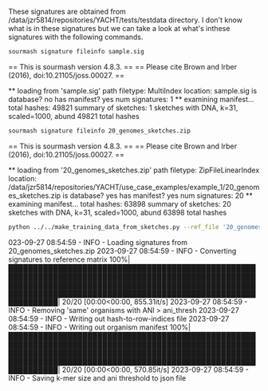 These signatures are obtained from /data/jzr5814/repositories/YACHT/tests/testdata directory. I don't know what is in these signatures but we can take a look at what's inthese signatures with the following commands.


```bash
sourmash signature fileinfo sample.sig 
```

== This is sourmash version 4.8.3. ==
== Please cite Brown and Irber (2016), doi:10.21105/joss.00027. ==

** loading from 'sample.sig'
path filetype: MultiIndex
location: sample.sig
is database? no
has manifest? yes
num signatures: 1
** examining manifest...
total hashes: 49821
summary of sketches:
   1 sketches with DNA, k=31, scaled=1000, abund      49821 total hashes

```bash
sourmash signature fileinfo 20_genomes_sketches.zip 
```

== This is sourmash version 4.8.3. ==
== Please cite Brown and Irber (2016), doi:10.21105/joss.00027. ==

** loading from '20_genomes_sketches.zip'
path filetype: ZipFileLinearIndex
location: /data/jzr5814/repositories/YACHT/use_case_examples/example_1/20_genomes_sketches.zip
is database? yes
has manifest? yes
num signatures: 20
** examining manifest...
total hashes: 63898
summary of sketches:
   20 sketches with DNA, k=31, scaled=1000, abund     63898 total hashes

```bash
python ../../make_training_data_from_sketches.py --ref_file '20_genomes_sketches.zip' --ksize 31 --out_prefix '20_genomes' --ani_thresh 0.95
```

023-09-27 08:54:59 - INFO - Loading signatures from 20_genomes_sketches.zip
2023-09-27 08:54:59 - INFO - Converting signatures to reference matrix
100%|██████████████████████████████████████████████████████████████████████████████████████████████████████████████████████████████████████████████████████████████████████████████████████████████████████████████████| 20/20 [00:00<00:00, 855.31it/s]
2023-09-27 08:54:59 - INFO - Removing 'same' organisms with ANI > ani_thresh
2023-09-27 08:54:59 - INFO - Writing out hash-to-row-indices file
2023-09-27 08:54:59 - INFO - Writing out organism manifest
100%|██████████████████████████████████████████████████████████████████████████████████████████████████████████████████████████████████████████████████████████████████████████████████████████████████████████████████| 20/20 [00:00<00:00, 570.85it/s]
2023-09-27 08:54:59 - INFO - Saving k-mer size and ani threshold to json file

